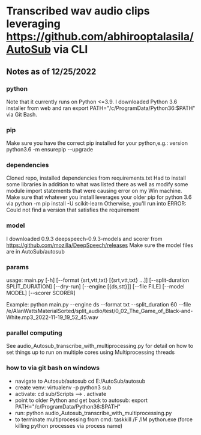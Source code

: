 # Transcribed wav audio clips leveraging https://github.com/abhirooptalasila/AutoSub via CLI

## Notes as of 12/25/2022

### python
Note that it currently runs on Python <=3.9.
I downloaded Python 3.6 installer from web and ran export PATH="/c/ProgramData/Python36:$PATH" via Git Bash.

### pip
Make sure you have the correct pip installed for your python,e.g.: version python3.6 -m ensurepip --upgrade

### dependencies
Cloned repo, installed dependencies from requirements.txt
Had to install some libraries in addition to what was listed there as well as modify some module import statements that
were causing error on my Win machine.
Make sure that whatever you install leverages your older pip for python 3.6 via python -m pip install -U scikit-learn
Otherwise, you'll run into ERROR: Could not find a version that satisfies the requirement

### model
I downloaded 0.9.3 deepspeech-0.9.3-models and scorer from https://github.com/mozilla/DeepSpeech/releases
Make sure the model files are in AutoSub/autosub

### params
usage: main.py [-h] [--format {srt,vtt,txt} [{srt,vtt,txt} ...]]
[--split-duration SPLIT_DURATION] [--dry-run]
[--engine [{ds,stt}]] [--file FILE] [--model MODEL]
[--scorer SCORER]

Example: python main.py --engine ds --format txt --split_duration 60 --file
/e/AlanWattsMaterialSorted/split_audio/test/0_02_The_Game_of_Black-and-White.mp3_2022-11-19_19_52_45.wav

### parallel computing

See audio_Autosub_transcribe_with_multiprocessing.py for detail on how to set things up to run on multiple cores using
Multiprocessing threads

### how to via git bash on windows

- navigate to Autosub/autosub cd E:/AutoSub/autosub
- create venv: virtualenv -p python3 sub
- activate: cd sub/Scripts --> . activate
- point to older Python and get back to autosub: export PATH="/c/ProgramData/Python36:$PATH"
- run: python audio_Autosub_transcribe_with_multiprocessing.py
- to terminate multiprocessing from cmd: taskkill /F /IM python.exe (force killing python processes via process name)